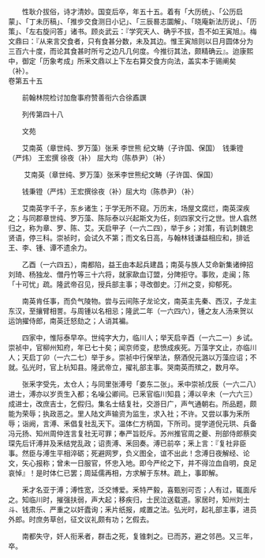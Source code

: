<!-- { "loadSidebar": true } -->
　　性耿介拔俗，诗才清妙。国变后卒，年五十五。着有「大历统」、「公历启蒙」、「丁未历稿」、「推步交食测日小记」、「三辰晷志圜解」、「晓庵新法历说」、「历策」、「左右旋问答」诸书。顾炎武云：『学究天人、确乎不拔，吾不如王寅旭』。梅文鼎曰：『从来言交食者，只有食甚分数，未及其边。惟王寅旭则以日月圆体分为三百六十度，而论其食甚时所亏之边凡几何度。今推衍其法，颇精确云』。迨康熙中，御定「历象考成」所釆文鼎以上下左右算交食方向法，盖实本于锡阐矣（补）。  
卷第五十五

　　前翰林院检讨加詹事府赞善衔六合徐鼒譔

　　列传第四十八

　　文苑

　　艾南英（章世纯、罗万藻）张釆 李世熊 纪文畴（子许国、保国）　钱秉镫（严炜） 王宏撰 徐夜（补） 屈大均（陈恭尹）（补）

　　 艾南英（章世纯、罗万藻）张釆李世熊纪文畴（子许国、保国）

　　钱秉镫（严炜）王宏撰徐夜（补）屈大均（陈恭尹）（补）

　　艾南英字千子，东乡诸生；于学无所不窥。万历末，场屋文腐烂，南英深疾之；与同郡章世纯、罗万藻、陈际泰以兴起斯文为任，刻四家文行之世。世人翕然归之，称为章、罗、陈、艾。天启甲子（一六二四），举于乡；对策，有讥刺魏忠贤语，停三科。崇祯时，会试久不第；而文名日高，与翰林钱谦益相应和，排诋王、李、锺、谭不遗余力。

　　乙酉（一六四五），南都陷，益王由本起兵建昌；南英与族人艾命新集诸绅招刘琦、杨独龙、僧丹竹等三十六将，就家歃血订盟，分陴拒守。事败，走闽；陈「十可忧」疏。隆武帝召见，授兵部主事；寻改御史。汀州之变，抑郁死。

　　南英肯任事，而负气陵物。尝与云间陈子龙论文，南英主先秦、西汉，子龙主东汉，至攘臂相詈。与周锺以名相忌；隆武二年（一六四六），锺之友人汤来贺以运饷擢侍郎，南英迁怒劾之；人诮其褊。

　　四家中，惟际泰早卒。世纯字大力，临川人；举天启辛酉（一六二一）乡试。崇祯中，官柳州知府，年已七十矣；闻京师变，悲愤成疾死。万藻字文止，亦临川人；天启丁卯（一六二七）举于乡。崇祯中行保举法，祭酒倪元潞以万藻应诏；不就。弘光时，官上杭知县。隆武帝立，擢礼部主事。哭南英而殡之，数月卒。

　　张釆字受先，太仓人；与同里张溥号「娄东二张」。釆中崇祯戊辰（一六二八）进士，溥亦以岁贡生入都；名噪公卿间。已釆官临川知县；溥以辛未（一六六三）成进士，改庶吉士，乞假归。集名士结复社，交游日广，声气通朝右。所品题，颇能为荣辱；执政恶之。里人陆文声输资为监生，求入社；不许。又尝以事为釆所辱；诣阙，言溥、釆倡复社乱天下。温体仁方柄国，下所司。提学道倪元珙、兵备冯元扬、知州周仲连言复社无可罪；奉严旨贬斥。苏州推官周之夔、刑部侍郎蔡奕琛先后讦溥并及釆结党乱政；诏责溥、釆回奏。溥已前卒；釆上言：『复社非臣事。然臣与溥生平相淬砺；死避网罗，负义图全，谊不出此！念溥日夜解经、论文，矢心报称；曾未一日服官，怀忠入地。即今严纶之下，并不得泣血自明，良足哀悼』！是时体仁已罢；周延儒再相，方求解于东林。疏上，事即解。

　　釆才名亚于溥；溥性宽，泛交博爱。釆特严毅，喜甄别可否；人有过，辄面斥之。知临川时，摧强扶弱，声大起；移疾归，士民泣送载道。家居时，知州刘士斗、钱肃乐、严重之以奸蠹询；釆片纸报，咸置之法。弘光时，起礼部主事，进员外郎。时庶务草创，征文议礼颇有功；乞假去。

　　南都失守，奸人衔釆者，群击之死，复锥刺之。已而苏，避之邻邑。又三年，卒。


